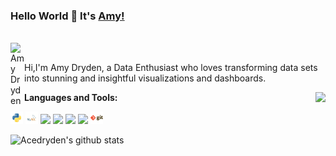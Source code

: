 ### Hello World 👋 It's [Amy!](https://acedryden.github.io/MyPortfolio/)

<br/>

<a href="https://www.linkedin.com/in/amy-dryden/">
<img align="left" alt="Amy Dryden" width="22px" src="https://cdn.jsdelivr.net/npm/simple-icons@v3/icons/linkedin.svg" />
</a>
<br />

Hi,I'm Amy Dryden, a Data Enthusiast who loves transforming data sets into stunning and insightful visualizations and dashboards.

<img align="right"  src="https://media.licdn.com/dms/image/D5635AQEeaM3B1Az9kw/profile-framedphoto-shrink_400_400/0/1696439695657?e=1710345600&amp;v=beta&amp;t=Y-l2bFPniXkKO_jJQ3-Sr7TDVutLvhOT8fgpVf2aKAw" />

**Languages and Tools:**

<code><img height="20" src="https://raw.githubusercontent.com/github/explore/80688e429a7d4ef2fca1e82350fe8e3517d3494d/topics/python/python.png"></code>
<code><img height="20" src="https://raw.githubusercontent.com/github/explore/80688e429a7d4ef2fca1e82350fe8e3517d3494d/topics/mysql/mysql.png"></code>
<code><img height="20" src="https://banner2.cleanpng.com/20180821/isz/kisspng-postgresql-database-logo-application-software-comp-iterative-consulting-web-development-prototyping-5b7c0d6cf2b7c1.0984725915348565569942.jpg"></code>
<code><img height="20" src="https://logos-world.net/wp-content/uploaded/2021/10/Tableau-Emblem.png"></code>
<code><img height="20" src="https://logowik.com/content/uploads/images/looker-by-google-cloud5180.jpg"></code>
<code><img height="20" src="https://upload.wikimedia.org/wikipedia/commons/thumb/0/02/Amplitude_logo.svg/800px-Amplitude_logo.svg.png?20200115143618"></code>
<code><img height="20" src="https://raw.githubusercontent.com/github/explore/80688e429a7d4ef2fca1e82350fe8e3517d3494d/topics/git/git.png"></code>


![Acedryden's github stats](https://github-readme-stats.vercel.app/api?username=acedryden&show_icons=true&hide_border=true)

